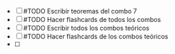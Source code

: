 - [ ] #TODO Escribir teoremas del combo 7
- [ ] #TODO Hacer flashcards de todos los combos
- [ ] #TODO Escribir todos los combos teóricos
- [ ] #TODO Hacer flashcards de los combos teóricos
- [ ] 